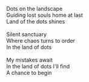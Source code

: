 Dots on the landscape<br>
Guiding lost souls home at last<br>
Land of the dots shines<br>
<br>
Silent sanctuary<br>
Where chaos turns to order<br>
In the land of dots<br>
<br>
My mistakes await<br>
In the land of dots I'll find<br>
A chance to begin<br>

